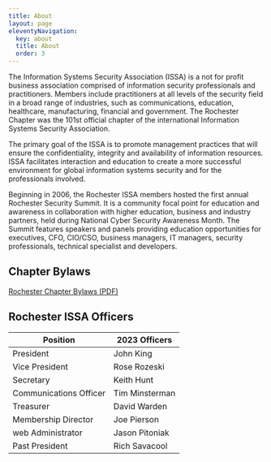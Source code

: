 ```yaml
---
title: About
layout: page
eleventyNavigation:
  key: about
  title: About
  order: 3
---
```

The Information Systems Security Association (ISSA) is a not for profit business association comprised of information security professionals and practitioners. Members include practitioners at all levels of the security field in a broad range of industries, such as communications, education, healthcare, manufacturing, financial and government. The Rochester Chapter was the 101st official chapter of the international Information Systems Security Association.

The primary goal of the ISSA is to promote management practices that will ensure the confidentiality, integrity and availability of information resources. ISSA facilitates interaction and education to create a more successful environment for global information systems security and for the professionals involved.

Beginning in 2006, the Rochester ISSA members hosted the first annual Rochester Security Summit.  It is a community focal point for education and awareness in collaboration with higher education, business and industry partners, held during National Cyber Security Awareness Month. The Summit features speakers and panels providing education opportunities for executives, CFO, CIO/CSO, business managers, IT managers, security professionals, technical specialist and developers.

## Chapter Bylaws

[Rochester Chapter Bylaws (PDF)](/about/Rochester-ISSA-Bylaws-2021-12-01.pdf)

## Rochester ISSA Officers

|Position|2023 Officers|
|--------|-------------|
|President|John King|
|Vice President|Rose Rozeski|
|Secretary|Keith Hunt|
|Communications Officer|Tim Minsterman|
|Treasurer|David Warden|
|Membership Director|Joe Pierson|
|web Administrator|Jason Pitoniak|
|Past President|Rich Savacool|
